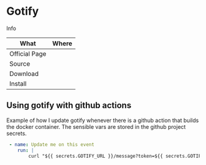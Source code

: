 # Gotify

Info

| What          | Where |
|---------------|-------|
| Official Page |       |
| Source        |       |
| Download      |       |
| Install       |       |

## Using gotify with github actions

Example of how I update gotify whenever there is a github action that builds the docker container.
The sensible vars are stored in the github project secrets.

```yml
 - name: Update me on this event
    run: |
        curl "${{ secrets.GOTIFY_URL }}/message?token=${{ secrets.GOTIFY_TOKEN }}" -F "title=0xfab1.net updated" -F "message=${{ github.event.head_commit.message }}" -F "priority=5"
```